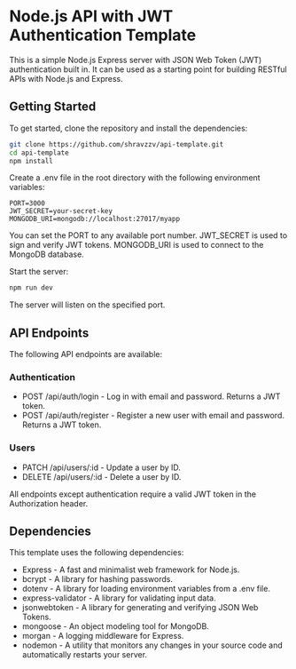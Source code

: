 # Node.js API with JWT Authentication Template

This is a simple Node.js Express server with JSON Web Token (JWT) authentication built in. It can be used as a starting point for building RESTful APIs with Node.js and Express.

## Getting Started

To get started, clone the repository and install the dependencies:

```bash
git clone https://github.com/shravzzv/api-template.git
cd api-template
npm install
```

Create a .env file in the root directory with the following environment variables:

```.env
PORT=3000
JWT_SECRET=your-secret-key
MONGODB_URI=mongodb://localhost:27017/myapp
```

You can set the PORT to any available port number. JWT_SECRET is used to sign and verify JWT tokens. MONGODB_URI is used to connect to the MongoDB database.

Start the server:

```bash
npm run dev
```

The server will listen on the specified port.

## API Endpoints
The following API endpoints are available:

### Authentication
- POST /api/auth/login - Log in with email and password. Returns a JWT token.
- POST /api/auth/register - Register a new user with email and password. Returns a JWT token.

### Users
- PATCH /api/users/:id - Update a user by ID.
- DELETE /api/users/:id - Delete a user by ID.

All endpoints except authentication require a valid JWT token in the Authorization header.

## Dependencies
This template uses the following dependencies:

- Express - A fast and minimalist web framework for Node.js.
- bcrypt - A library for hashing passwords.
- dotenv - A library for loading environment variables from a .env file.
- express-validator - A library for validating input data.
- jsonwebtoken - A library for generating and verifying JSON Web Tokens.
- mongoose - An object modeling tool for MongoDB.
- morgan - A logging middleware for Express.
- nodemon - A utility that monitors any changes in your source code and automatically restarts your server.
